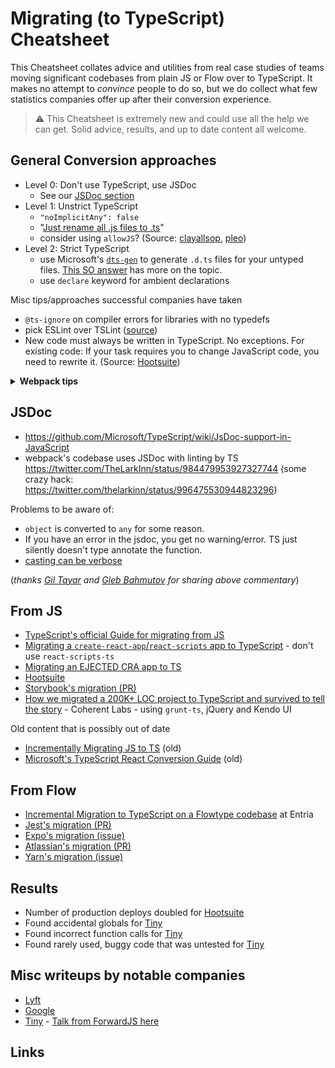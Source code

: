 # Migrating (to TypeScript) Cheatsheet

This Cheatsheet collates advice and utilities from real case studies of teams moving significant codebases from plain JS or Flow over to TypeScript. It makes no attempt to _convince_ people to do so, but we do collect what few statistics companies offer up after their conversion experience.

> ⚠️ This Cheatsheet is extremely new and could use all the help we can get. Solid advice, results, and up to date content all welcome.

## General Conversion approaches

- Level 0: Don't use TypeScript, use JSDoc
  - See our [JSDoc section](#JSDoc)
- Level 1: Unstrict TypeScript
  - `"noImplicitAny": false`
  - "[Just rename all .js files to .ts](https://twitter.com/jamonholmgren/status/1089241726303199232)"
  - consider using `allowJS`? (Source: [clayallsop][clayallsop], [pleo][pleo])
- Level 2: Strict TypeScript
  - use Microsoft's [`dts-gen`](https://github.com/Microsoft/dts-gen) to generate `.d.ts` files for your untyped files. [This SO answer](https://stackoverflow.com/questions/12687779/how-do-you-produce-a-d-ts-typings-definition-file-from-an-existing-javascript) has more on the topic.
  - use `declare` keyword for ambient declarations
  

Misc tips/approaches successful companies have taken

- `@ts-ignore` on compiler errors for libraries with no typedefs
- pick ESLint over TSLint ([source](https://eslint.org/blog/2019/01/future-typescript-eslint))
- New code must always be written in TypeScript. No exceptions. For existing code: If your task requires you to change JavaScript code, you need to rewrite it. (Source: [Hootsuite][hootsuite])


<details>
<summary>
<b>
Webpack tips
</b>
</summary>

- webpack loader: `awesome-typescript-loader` vs `ts-loader`? (there is some disagreement in community about this)
- Webpack config:

```
module.exports = {

resolve: {
-    extensions: ['.js', '.jsx']
+    extensions: ['.ts', '.tsx', '.js', '.jsx']
},

// Source maps support ('inline-source-map' also works)
devtool: 'source-map',

// Add the loader for .ts files.
module: {
  loaders: [{
-       test: /\.jsx?$/,
-       loader: 'babel-loader',
-       exclude: [/node_modules/],
+       test: /\.(t|j)sx?$/,
+       loader: ['awesome-typescript-loader?module=es6'],
+       exclude: [/node_modules/]
+   }, {
+       test: /\.js$/,
+       loader: 'source-map-loader',
+       enforce: 'pre'
  }]
}
};
```

</details>

## JSDoc

- https://github.com/Microsoft/TypeScript/wiki/JsDoc-support-in-JavaScript
- webpack's codebase uses JSDoc with linting by TS https://twitter.com/TheLarkInn/status/984479953927327744 (some crazy hack: https://twitter.com/thelarkinn/status/996475530944823296)

Problems to be aware of:

- `object` is converted to `any` for some reason.
- If you have an error in the jsdoc, you get no warning/error. TS just silently doesn't type annotate the function.
- [casting can be verbose](https://twitter.com/bahmutov/status/1089229349637754880)

(*thanks [Gil Tayar](https://twitter.com/giltayar/status/1089228919260221441) and [Gleb Bahmutov](https://twitter.com/bahmutov/status/1089229196247908353) for sharing above commentary*)

## From JS

- [TypeScript's official Guide for migrating from JS](https://www.typescriptlang.org/docs/handbook/migrating-from-javascript.html)
- [Migrating a `create-react-app`/`react-scripts` app to TypeScript](https://facebook.github.io/create-react-app/docs/adding-typescript) - don't use `react-scripts-ts`
- [Migrating an EJECTED CRA app to TS](https://spin.atomicobject.com/2018/07/04/migrating-cra-typescript/)
- [Hootsuite][hootsuite]
- [Storybook's migration (PR)](https://github.com/storybooks/storybook/issues/5030)
- [How we migrated a 200K+ LOC project to TypeScript and survived to tell the story][coherentlabs] - Coherent Labs - using `grunt-ts`, jQuery and Kendo UI

Old content that is possibly out of date

- [Incrementally Migrating JS to TS][clayallsop] (old)
- [Microsoft's TypeScript React Conversion Guide][mstsreactconversionguide] (old)

## From Flow

- [Incremental Migration to TypeScript on a Flowtype codebase][entria] at Entria
- [Jest's migration (PR)](https://github.com/facebook/jest/pull/7554#issuecomment-454358729)
- [Expo's migration (issue)](https://github.com/expo/expo/issues/2164)
- [Atlassian's migration (PR)](https://github.com/atlassian/react-beautiful-dnd/issues/982)
- [Yarn's migration (issue)](https://github.com/yarnpkg/yarn/issues/6953)

## Results

- Number of production deploys doubled for [Hootsuite][hootsuite]
- Found accidental globals for [Tiny][tiny]
- Found incorrect function calls for [Tiny][tiny]
- Found rarely used, buggy code that was untested for [Tiny][tiny]

## Misc writeups by notable companies

- [Lyft](https://eng.lyft.com/typescript-at-lyft-64f0702346ea)
- [Google](http://neugierig.org/software/blog/2018/09/typescript-at-google.html)
- [Tiny][tiny] - [Talk from ForwardJS here](https://www.slideshare.net/tiny/porting-100k-lines-of-code-to-typescript)

## Links

[hootsuite]: https://medium.com/hootsuite-engineering/thoughts-on-migrating-to-typescript-5e1a04288202 'Thoughts on migrating to TypeScript'
[clayallsop]: https://medium.com/@clayallsopp/incrementally-migrating-javascript-to-typescript-565020e49c88 'Incrementally Migrating JavaScript to TypeScript'
[pleo]: https://medium.com/pleo/migrating-a-babel-project-to-typescript-af6cd0b451f4 'Migrating a Babel project to TypeScript'
[mstsreactconversionguide]: https://github.com/Microsoft/TypeScript-React-Conversion-Guide 'TypeScript React Conversion Guide'
[entria]: https://medium.com/entria/incremental-migration-to-typescript-on-a-flowtype-codebase-515f6490d92d 'Incremental Migration to TypeScript on a Flowtype codebase'
[coherentlabs]: https://hashnode.com/post/how-we-migrated-a-200k-loc-project-to-typescript-and-survived-to-tell-the-story-ciyzhikcc0001y253w00n11yb 'How we migrated a 200K+ LOC project to TypeScript and survived to tell the story'
[tiny]: https://go.tiny.cloud/blog/benefits-of-gradual-strong-typing-in-javascript/ 'Benefits of gradual strong typing in JavaScript'

